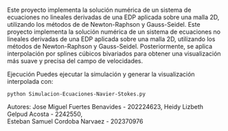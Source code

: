 Este proyecto implementa la solución numérica de un sistema de ecuaciones no lineales derivadas de una EDP aplicada sobre una malla 2D, utilizando 
los métodos de de Newton-Raphson y Gauss-Seidel. Este proyecto implementa la solución numérica de un sistema de ecuaciones no lineales derivadas de una EDP aplicada sobre una malla 2D, utilizando los métodos de Newton-Raphson y Gauss-Seidel. 
Posteriormente, se aplica interpolación por splines cúbicos bivariados para obtener una visualización más suave y precisa del campo de velocidades.

Ejecución
Puedes ejecutar la simulación y generar la visualización interpolada con:


```
python Simulacion-Ecuaciones-Navier-Stokes.py
```

Autores:
Jose Miguel Fuertes Benavides - 202224623, 
Heidy Lizbeth Gelpud Acosta - 2242550,  
Esteban Samuel Cordoba Narvaez - 202370976
